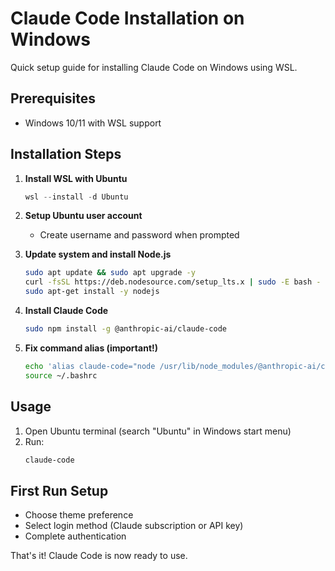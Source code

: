 # Claude Code Installation on Windows

Quick setup guide for installing Claude Code on Windows using WSL.

## Prerequisites
- Windows 10/11 with WSL support

## Installation Steps

1. **Install WSL with Ubuntu**
   ```powershell
   wsl --install -d Ubuntu
   ```

2. **Setup Ubuntu user account**
   - Create username and password when prompted

3. **Update system and install Node.js**
   ```bash
   sudo apt update && sudo apt upgrade -y
   curl -fsSL https://deb.nodesource.com/setup_lts.x | sudo -E bash -
   sudo apt-get install -y nodejs
   ```

4. **Install Claude Code**
   ```bash
   sudo npm install -g @anthropic-ai/claude-code
   ```

5. **Fix command alias (important!)**
   ```bash
   echo 'alias claude-code="node /usr/lib/node_modules/@anthropic-ai/claude-code/cli.js"' >> ~/.bashrc
   source ~/.bashrc
   ```

## Usage

1. Open Ubuntu terminal (search "Ubuntu" in Windows start menu)
2. Run:
   ```bash
   claude-code
   ```

## First Run Setup
- Choose theme preference
- Select login method (Claude subscription or API key)
- Complete authentication

That's it! Claude Code is now ready to use.